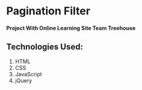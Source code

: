 # Pagination Filter
#### Project With Online Learning Site Team Treehouse

## Technologies Used:
1. HTML
2. CSS
3. JavaScript
4. jQuery

